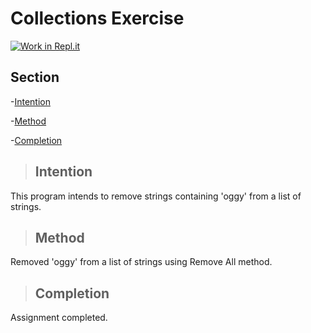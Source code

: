 # Collections Exercise

[link]: https://classroom.github.com/online_ide?assignment_repo_id=2972791&assignment_repo_type=AssignmentRepo
[![Work in Repl.it](https://classroom.github.com/assets/work-in-replit-14baed9a392b3a25080506f3b7b6d57f295ec2978f6f33ec97e36a161684cbe9.svg)][link]

## Section

-[Intention](##intention)

-[Method](##method)

-[Completion](##completion)


>## Intention

This program intends to remove strings containing 'oggy' from a list of strings.

>## Method

Removed 'oggy' from a list of strings using Remove All method.

>## Completion

Assignment completed.
